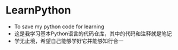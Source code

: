 # LearnPython
* To save my python code for learning  
* 这是我学习基本Python语言的代码仓库，其中的代码和注释就是笔记  
* 学无止境，希望自己能够学好它并能够知行合一